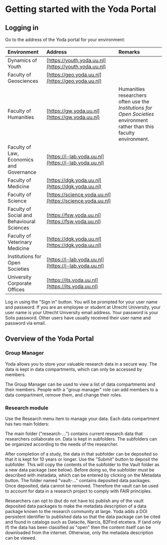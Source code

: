 # Getting started with the Yoda Portal

## Logging in


Go to the address of the Yoda portal for your environment:

| Environment          | Address | Remarks                  |
|:-------------------- |:------------|:-------------------------|
| Dynamics of Youth    | [https://youth.yoda.uu.nl](https://youth.yoda.uu.nl) | |
| Faculty of Geosciences | [https://geo.yoda.uu.nl](https://geo.yoda.uu.nl) | |
| Faculty of Humanities  | [https://gw.yoda.uu.nl](https://gw.yoda.uu.nl) | Humanities researchers often use the _Institutions for Open Societies_ environment rather than this faculty environment. |
| Faculty of Law, Economics and Governance | [https://i-lab.yoda.uu.nl](https://i-lab.yoda.uu.nl) | |
| Faculty of Medicine    | [https://dgk.yoda.uu.nl](https://dgk.yoda.uu.nl) | |
| Faculty of Science     | [https://science.yoda.uu.nl](https://science.yoda.uu.nl) | |
| Faculty of Social and Behavioural Sciences | [https://fsw.yoda.uu.nl](https://fsw.yoda.uu.nl) | |
| Faculty of Veterinary Medicine | [https://dgk.yoda.uu.nl](https://dgk.yoda.uu.nl) | |
| Institutions for Open Societies | [https://i-lab.yoda.uu.nl](https://i-lab.yoda.uu.nl) | |
| University Corporate Offices    | [https://its.yoda.uu.nl](https://its.yoda.uu.nl)   | |

Log in using the "Sign in" button. You will be prompted for your user name and password. If you are an employee or student at Utrecht University, your user name is your Utrecht University email address. Your password is your Solis password. Other users have usually received their user name and password via email.

## Overview of the Yoda Portal

### Group Manager

Yoda allows you to store your valuable research data in a secure way.  The data is kept in data compartments,
which can only be accessed by members.

The Group Manager can be used to view a list of data compartments and their members. People with a "group manager" role
can add members to a data compartment, remove them, and change their roles.

### Research module

Use the Research menu item to manage your data. Each data compartment has two main folders:

The main folder ("research-...") contains current research data that researchers
collaborate on. Data is kept in subfolders. The subfolders can be organized according
to the needs of the researcher.

After completion of a study, the data in that subfolder can be deposited so that it is
kept for 10 years or longer. Use the "Submit" button to deposit the subfolder. This will
copy the contents of the subfolder to the Vault folder as a new data package (see below).
Before doing so, the subfolder must be described with metadata, which can be entered by
clicking on the Metadata button.  The folder named "vault-..." contains deposited data packages.
Once deposited, data cannot be removed. Therefore the vault can be used to account for data
in a research project to comply with FAIR principles.

Researchers can opt to (but do not have to) publish any of the vault deposited data packages
to make the metadata description of a data package known to the research community at large.
Yoda adds a DOI persistent identifier to published data so that the data package can be cited
and found in catalogs such as Datacite, Narcis, B2Find etcetera.
If (and only if) the data has been classified as "open" then the content itself can be downloaded
from the internet. Otherwise, only the metadata description can be viewed.
